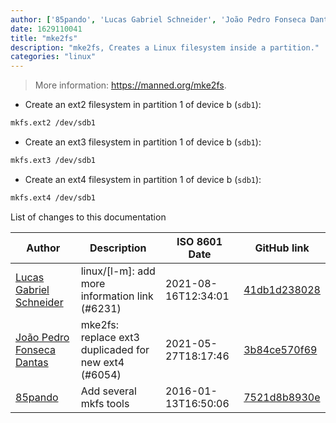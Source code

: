 ```yaml
---
author: ['85pando', 'Lucas Gabriel Schneider', 'João Pedro Fonseca Dantas']
date: 1629110041
title: "mke2fs"
description: "mke2fs, Creates a Linux filesystem inside a partition."
categories: "linux"
---
```

> More information: <https://manned.org/mke2fs>.

- Create an ext2 filesystem in partition 1 of device b (`sdb1`):

```bash
mkfs.ext2 /dev/sdb1
```

- Create an ext3 filesystem in partition 1 of device b (`sdb1`):

```bash
mkfs.ext3 /dev/sdb1
```

- Create an ext4 filesystem in partition 1 of device b (`sdb1`):

```bash
mkfs.ext4 /dev/sdb1
```
List of changes to this documentation


Author | Description | ISO 8601 Date | GitHub link
------|-----|-----|-----
[Lucas Gabriel Schneider](mailto:casdpa@gmail.com) | linux/[l-m]: add more information link (#6231) | 2021-08-16T12:34:01 | [41db1d238028](https://github.com/tldr-pages/tldr/commit/41db1d2380286234a89aaa2131d8e1d1c531b850)
[João Pedro Fonseca Dantas](mailto:67479090+jopefd@users.noreply.github.com) | mke2fs: replace ext3 duplicaded for new ext4 (#6054) | 2021-05-27T18:17:46 | [3b84ce570f69](https://github.com/tldr-pages/tldr/commit/3b84ce570f694df9bdde547b4ff6fed174c6ac1d)
[85pando](mailto:85pando@googlemail.com) | Add several mkfs tools | 2016-01-13T16:50:06 | [7521d8b8930e](https://github.com/tldr-pages/tldr/commit/7521d8b8930e629d0a2d7a9e15b1eab704c2ebc8)

